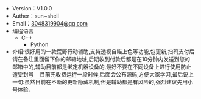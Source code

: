 
* Version：V1.0.0
* Auther：sun~shell
* Email：3048319904@qq.com
* 编程语言  
    * C++
        * Python 
 * 介绍:很好用的一款荒野行动辅助,支持透视自瞄上色等功能,包更新,扫码支付后请在备注里面留下你的邮箱地址,后期收到付款后都是在10分钟内发送到您的邮箱中的,辅助目前都是绑定机器设备的,最好不要在不同设备上进行使用防止遭受封号
    目前先收费运行一段时候,后面会公布源码,方便大家学习,最后说上一句:虽然目前在不断的更新隐藏机制,但是辅助都是有风险的,强烈建议先用小号体验.

